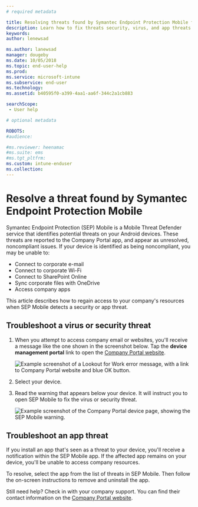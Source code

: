 ```yaml
---
# required metadata

title: Resolving threats found by Symantec Endpoint Protection Mobile for iOS | Microsoft Docs
description: Learn how to fix threats security, virus, and app threats found on your iOS device.
keywords:
author: lenewsad

ms.author: lanewsad
manager: dougeby
ms.date: 10/05/2018
ms.topic: end-user-help
ms.prod:
ms.service: microsoft-intune
ms.subservice: end-user
ms.technology:
ms.assetid: b40595f0-a399-4aa1-aa6f-344c2a1cb883

searchScope:
 - User help

# optional metadata

ROBOTS:  
#audience:

#ms.reviewer: heenamac
#ms.suite: ems
#ms.tgt_pltfrm:
ms.custom: intune-enduser
ms.collection: 
---
```


# Resolve a threat found by Symantec Endpoint Protection Mobile

Symantec Endpoint Protection (SEP) Mobile is a Mobile Threat Defender service that identifies potential threats on your Android devices. These threats are reported to the Company Portal app, and appear as unresolved, noncompliant issues. If your device is identified as being noncompliant, you may be unable to:

* Connect to corporate e-mail
* Connect to corporate Wi-Fi
* Connect to SharePoint Online
* Sync corporate files with OneDrive
* Access company apps

This article describes how to regain access to your company's resources when SEP Mobile detects a security or app threat.  

## Troubleshoot a virus or security threat

1. When you attempt to access company email or websites, you'll receive a message like the one shown in the screenshot below. Tap the **device management portal** link to open the [Company Portal website](https://portal.manage.microsoft.com/devices).

    ![Example screenshot of a Lookout for Work error message, with a link to Company Portal website and blue OK button.](./media/mtd-go-to-device-management-portal-android.png)  

2. Select your device.  
3. Read the warning that appears below your device. It will instruct you to open SEP Mobile to fix the virus or security threat.    

    ![Example screenshot of the Company Portal device page, showing the SEP Mobile warning.](./media/CP-lookout-virus-banner-1808.png)

## Troubleshoot an app threat

If you install an app that's seen as a threat to your device, you'll receive a notification within the SEP Mobile app. If the affected app remains on your device, you'll be unable to access company resources.  

To resolve, select the app from the list of threats in SEP Mobile. Then follow the on-screen instructions to remove and uninstall the app.  

Still need help? Check in with your company support. You can find their contact information on the [Company Portal website](https://go.microsoft.com/fwlink/?linkid=2010980).   

